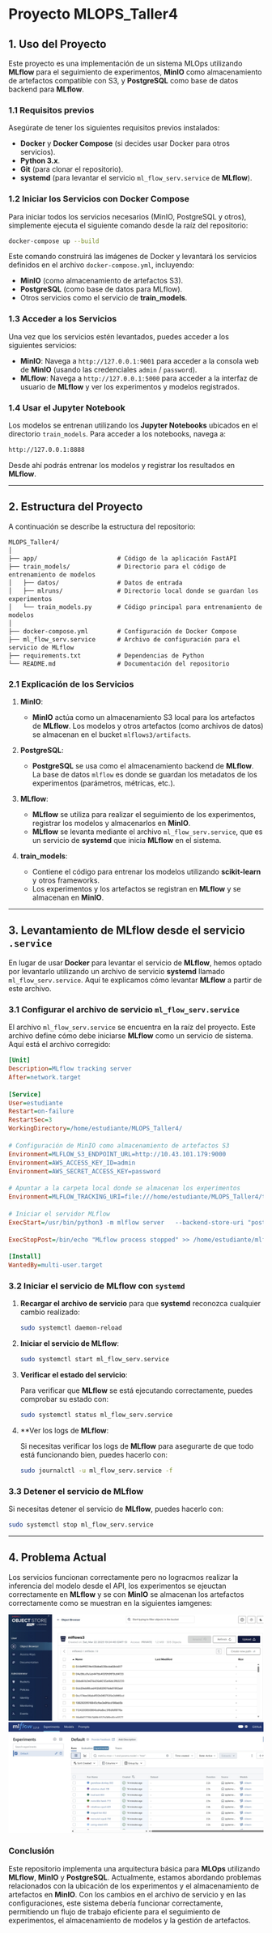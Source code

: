 
# Proyecto MLOPS_Taller4

## 1. **Uso del Proyecto**

Este proyecto es una implementación de un sistema MLOps utilizando **MLflow** para el seguimiento de experimentos, **MinIO** como almacenamiento de artefactos compatible con S3, y **PostgreSQL** como base de datos backend para **MLflow**.

### 1.1 **Requisitos previos**

Asegúrate de tener los siguientes requisitos previos instalados:

- **Docker** y **Docker Compose** (si decides usar Docker para otros servicios).
- **Python 3.x**.
- **Git** (para clonar el repositorio).
- **systemd** (para levantar el servicio `ml_flow_serv.service` de **MLflow**).

### 1.2 **Iniciar los Servicios con Docker Compose**

Para iniciar todos los servicios necesarios (MinIO, PostgreSQL y otros), simplemente ejecuta el siguiente comando desde la raíz del repositorio:

```bash
docker-compose up --build
```

Este comando construirá las imágenes de Docker y levantará los servicios definidos en el archivo `docker-compose.yml`, incluyendo:

- **MinIO** (como almacenamiento de artefactos S3).
- **PostgreSQL** (como base de datos para MLflow).
- Otros servicios como el servicio de **train_models**.

### 1.3 **Acceder a los Servicios**

Una vez que los servicios estén levantados, puedes acceder a los siguientes servicios:

- **MinIO**: Navega a `http://127.0.0.1:9001` para acceder a la consola web de **MinIO** (usando las credenciales `admin` / `password`).
- **MLflow**: Navega a `http://127.0.0.1:5000` para acceder a la interfaz de usuario de **MLflow** y ver los experimentos y modelos registrados.

### 1.4 **Usar el Jupyter Notebook**

Los modelos se entrenan utilizando los **Jupyter Notebooks** ubicados en el directorio `train_models`. Para acceder a los notebooks, navega a:

```bash
http://127.0.0.1:8888
```

Desde ahí podrás entrenar los modelos y registrar los resultados en **MLflow**.

---

## 2. **Estructura del Proyecto**

A continuación se describe la estructura del repositorio:

```
MLOPS_Taller4/
│
├── app/                      # Código de la aplicación FastAPI
├── train_models/             # Directorio para el código de entrenamiento de modelos
│   ├── datos/                # Datos de entrada
│   ├── mlruns/               # Directorio local donde se guardan los experimentos
│   └── train_models.py       # Código principal para entrenamiento de modelos
│
├── docker-compose.yml        # Configuración de Docker Compose
├── ml_flow_serv.service      # Archivo de configuración para el servicio de MLflow
├── requirements.txt          # Dependencias de Python
└── README.md                 # Documentación del repositorio
```

### 2.1 **Explicación de los Servicios**

1. **MinIO**:
   - **MinIO** actúa como un almacenamiento S3 local para los artefactos de **MLflow**. Los modelos y otros artefactos (como archivos de datos) se almacenan en el bucket `mlflows3/artifacts`.
   
2. **PostgreSQL**:
   - **PostgreSQL** se usa como el almacenamiento backend de **MLflow**. La base de datos `mlflow` es donde se guardan los metadatos de los experimentos (parámetros, métricas, etc.).

3. **MLflow**:
   - **MLflow** se utiliza para realizar el seguimiento de los experimentos, registrar los modelos y almacenarlos en **MinIO**.
   - **MLflow** se levanta mediante el archivo `ml_flow_serv.service`, que es un servicio de **systemd** que inicia **MLflow** en el sistema.

4. **train_models**:
   - Contiene el código para entrenar los modelos utilizando **scikit-learn** y otros frameworks.
   - Los experimentos y los artefactos se registran en **MLflow** y se almacenan en **MinIO**.

---

## 3. **Levantamiento de MLflow desde el servicio `.service`**

En lugar de usar **Docker** para levantar el servicio de **MLflow**, hemos optado por levantarlo utilizando un archivo de servicio **systemd** llamado `ml_flow_serv.service`. Aquí te explicamos cómo levantar **MLflow** a partir de este archivo.

### 3.1 **Configurar el archivo de servicio `ml_flow_serv.service`**

El archivo `ml_flow_serv.service` se encuentra en la raíz del proyecto. Este archivo define cómo debe iniciarse **MLflow** como un servicio de sistema. Aquí está el archivo corregido:

```ini
[Unit]
Description=MLflow tracking server
After=network.target

[Service]
User=estudiante
Restart=on-failure
RestartSec=3
WorkingDirectory=/home/estudiante/MLOPS_Taller4/

# Configuración de MinIO como almacenamiento de artefactos S3
Environment=MLFLOW_S3_ENDPOINT_URL=http://10.43.101.179:9000
Environment=AWS_ACCESS_KEY_ID=admin
Environment=AWS_SECRET_ACCESS_KEY=password

# Apuntar a la carpeta local donde se almacenan los experimentos
Environment=MLFLOW_TRACKING_URI=file:///home/estudiante/MLOPS_Taller4/train_models/mlruns

# Iniciar el servidor MLflow
ExecStart=/usr/bin/python3 -m mlflow server   --backend-store-uri "postgresql://mlflow:mlflowpassword@172.18.0.4:5432/mlflow"   --default-artifact-root s3://mlflows3/artifacts   --host 0.0.0.0   --serve-artifacts

ExecStopPost=/bin/echo "MLflow process stopped" >> /home/estudiante/mlflow.log

[Install]
WantedBy=multi-user.target
```

### 3.2 **Iniciar el servicio de MLflow con `systemd`**

1. **Recargar el archivo de servicio** para que **systemd** reconozca cualquier cambio realizado:

   ```bash
   sudo systemctl daemon-reload
   ```

2. **Iniciar el servicio de MLflow**:

   ```bash
   sudo systemctl start ml_flow_serv.service
   ```

3. **Verificar el estado del servicio**:

   Para verificar que **MLflow** se está ejecutando correctamente, puedes comprobar su estado con:

   ```bash
   sudo systemctl status ml_flow_serv.service
   ```

4. **Ver los logs de **MLflow**:

   Si necesitas verificar los logs de **MLflow** para asegurarte de que todo está funcionando bien, puedes hacerlo con:

   ```bash
   sudo journalctl -u ml_flow_serv.service -f
   ```

### 3.3 **Detener el servicio de MLflow**

Si necesitas detener el servicio de **MLflow**, puedes hacerlo con:

```bash
sudo systemctl stop ml_flow_serv.service
```

---

## 4. **Problema Actual**

Los servicios funcionan correctamente pero no logracmos realizar la inferencia del modelo desde el API, los experimentos se ejeuctan correctamente en **MLflow** y se con **MinIO** se almacenan los artefactos correctamente como se muestran en la siguientes iamgenes:

![Descripción de MinIO](Imagenes/MinIO.png)
![Descripción de MLflow](Imagenes/mlflow.png)

### Conclusión

Este repositorio implementa una arquitectura básica para **MLOps** utilizando **MLflow**, **MinIO** y **PostgreSQL**. Actualmente, estamos abordando problemas relacionados con la ubicación de los experimentos y el almacenamiento de artefactos en **MinIO**. Con los cambios en el archivo de servicio y en las configuraciones, este sistema debería funcionar correctamente, permitiendo un flujo de trabajo eficiente para el seguimiento de experimentos, el almacenamiento de modelos y la gestión de artefactos.
